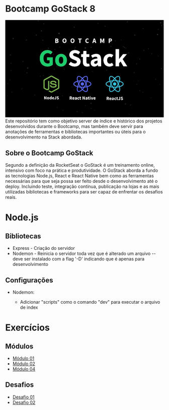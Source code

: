 # Bootcamp GoStack 8

![](GoStack.jpg)
Este repositório tem como objetivo server de índice e histórico dos projetos desenvolvidos durante o Bootcamp, mas também deve servir para anotações de ferramentas e bibliotecas importantes ou úteis para o desenvolvimento na Stack abordada.

## Sobre o Bootcamp GoStack 

Segundo a definição da RocketSeat o GoStack é um treinamento online, intensivo com foco na prática e produtividade. O GoStack aborda a fundo as tecnologias Node.js, React e React Native bem como as ferramentas necessárias para que seja possa ser feito desde o desenvolvimento até o deploy. Incluindo teste, integração contínua, publicação na lojas e as mais utilizadas bibliotecas e frameworks para ser capaz de enfrentar os desafios reais.

# Node.js
## Bibliotecas
* Express - Criação do servidor
* Nodemon - Reinicia o servidor toda vez que é alterado um arquivo -- deve ser instalado com a flag '-D' indicando que é apenas para desenvolvimento

## Configurações
* Nodemon:
  
     * Adicionar "scripts" como o comando "dev" para executar o arquivo de index


# Exercícios

## Módulos
* [Módulo 01](https://github.com/RafaelMScience/Modulo01)
* [Módulo 02](https://github.com/RafaelMScience/Modulo02)
* [Módulo 04](https://github.com/RafaelMScience/Modulo04)

## Desafios
* [Desafio 01](https://github.com/RafaelMScience/Desafio01)
* [Desafio 02](https://github.com/RafaelMScience/Desafio02)

